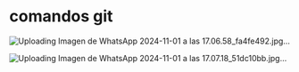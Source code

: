 # comandos git 
![Uploading Imagen de WhatsApp 2024-11-01 a las 17.06.58_fa4fe492.jpg…]()

![Uploading Imagen de WhatsApp 2024-11-01 a las 17.07.18_51dc10bb.jpg…]()

